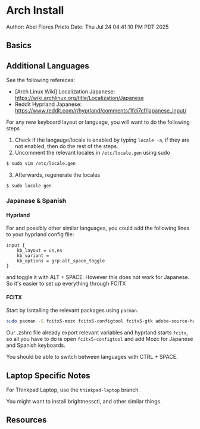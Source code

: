 # Arch Install
Author: Abel Flores Prieto
Date: Thu Jul 24 04:41:10 PM PDT 2025


## Basics


## Additional Languages

See the following refereces:
- [Arch Linux Wiki] Localization Japanese: https://wiki.archlinux.org/title/Localization/Japanese
- Reddit Hyprland Japanese: https://www.reddit.com/r/hyprland/comments/1fdi7cf/japanese_input/

For any new keyboard layout or language, you will want to do the following
steps

1. Check if the langauge/locale is enabled by typing `locale -a`, if they are
   not enabled, then do the rest of the steps.
2. Uncomment the relevant locales in `/etc/locale.gen` using sudo
```bash
$ sudo vim /etc/locale.gen
```
3. Afterwards, regenerate the locales
```
$ sudo locale-gen
```

### Japanase & Spanish

#### Hyprland

For and possibly other similar languages, you could add the following lines to
your hyprland config file:
```
input {
    kb_layout = us,es
    kb_variant =
    kb_options = grp:alt_space_toggle
}
```
and toggle it with ALT + SPACE. However this does not work for Japanese. So
it's easier to set up everything through FCITX

#### FCITX

Start by isntalling the relevant packages using `pacman`.
```bash
sudo pacman -S fcitx5-mozc fcitx5-configtool fcitx5-gtk adobe-source-han-sans-jp-fonts
```

Our .zshrc file already export relevant variables and hyprland starts `fcitx`,
so all you have to do is open `fcitx5-configtool` and add Mozc for Japanese
and Spanish keyboards.

You should be able to switch between languages with CTRL + SPACE.

## Laptop Specific Notes

For Thinkpad Laptop, use the `thinkpad-laptop` branch.

You might want to install brightnessctl, and other similar things.

## Resources
